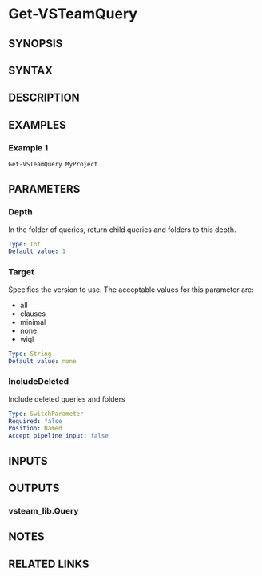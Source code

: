 <!-- #include "./common/header.md" -->

# Get-VSTeamQuery

## SYNOPSIS

<!-- #include "./synopsis/Get-VSTeamQuery.md" -->

## SYNTAX

## DESCRIPTION

<!-- #include "./synopsis/Get-VSTeamQuery.md" -->

## EXAMPLES

### Example 1

```powershell
Get-VSTeamQuery MyProject
```

## PARAMETERS

### Depth

In the folder of queries, return child queries and folders to this depth.

```yaml
Type: Int
Default value: 1
```

### Target

Specifies the version to use. The acceptable values for this parameter are:

- all
- clauses
- minimal
- none
- wiql

```yaml
Type: String
Default value: none
```

### IncludeDeleted

Include deleted queries and folders

```yaml
Type: SwitchParameter
Required: false
Position: Named
Accept pipeline input: false
```

<!-- #include "./params/projectName.md" -->

## INPUTS

## OUTPUTS

### vsteam_lib.Query

## NOTES

<!-- #include "./common/prerequisites.md" -->

## RELATED LINKS

<!-- #include "./common/related.md" -->

